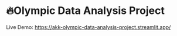 # 🔥Olympic Data Analysis Project

Live Demo: https://akk-olympic-data-analysis-project.streamlit.app/






